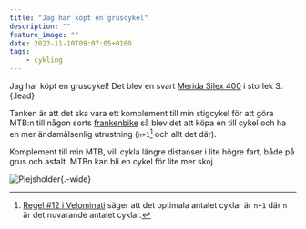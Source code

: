 ```yaml
---
title: "Jag har köpt en gruscykel"
description: ""
feature_image: ""
date: 2023-11-10T09:07:05+0100
tags:
    - cykling
---
```


Jag har köpt en gruscykel! Det blev en svart [Merida Silex 400] i storlek S.{.lead}


Tanken är att det ska vara ett komplement till min stigcykel för att göra MTB:n till någon sorts [frankenbike][/r/frankenbike] så blev det att köpa en till cykel och ha en mer ändamålsenlig utrustning (`n+1`[^1] och allt det där).

Komplement till min MTB, vill cykla längre distanser i lite högre fart, både på grus och asfalt. MTBn kan bli en cykel för lite mer skoj.

![Plejsholder](){.-wide} 


[^1]: [Regel #12 i Velominati][The Rules] säger att det optimala antalet cyklar är `n+1` där `n` är det nuvarande antalet cyklar.


[The Rules]: https://www.velominati.com/#the-rules
[Merida Silex 400]: https://www.merida-bikes.com/sv-se/bike/3119-4115/silex-400
[/r/frankenbike]: https://old.reddit.com/r/Frankenbike/